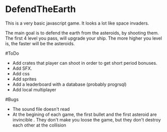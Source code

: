 # DefendTheEarth

This is a very basic javascript game.
It looks a lot like space invaders.

The main goal is to defend the earth from the asteroids, by shooting them.
The first 4 level you pass, will upgrade your ship.
The more higher you level is, the faster will be the asteroids.

#ToDo
 - Add crates that player can shoot in order to get short period bonuses.
 - Add SFX.
 - Add css
 - Add sprites
 - Add a leaderboard with a database (probably progrsql)
 - Add local multiplayer

#Bugs
 - The sound file doesn't read
 - At the begining of each game, the first bullet and the first asteroid are invincible . They don't make you loose the game, but they don't destroy each other at the collision

